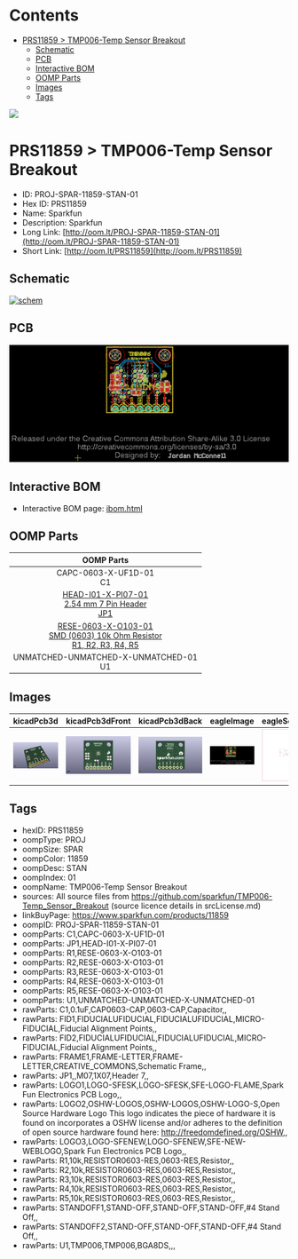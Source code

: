 



Contents
========

* [PRS11859 > TMP006-Temp Sensor Breakout](#prs11859--tmp006-temp-sensor-breakout)
	* [Schematic](#schematic)
	* [PCB](#pcb)
	* [Interactive BOM](#interactive-bom)
	* [OOMP Parts](#oomp-parts)
	* [Images](#images)
	* [Tags](#tags)
  
![][im]
# PRS11859 > TMP006-Temp Sensor Breakout

- ID: PROJ-SPAR-11859-STAN-01
- Hex ID: PRS11859
- Name: Sparkfun
- Description: Sparkfun
- Long Link: [http://oom.lt/PROJ-SPAR-11859-STAN-01](http://oom.lt/PROJ-SPAR-11859-STAN-01)
- Short Link: [http://oom.lt/PRS11859](http://oom.lt/PRS11859)

## Schematic
  
[![schem](eagleSchemImage.png)](eagleSchemImage.png)
## PCB
  
[![pcb](eagleImage.png)](eagleImage.png)
## Interactive BOM

- Interactive BOM page: [ibom.html](https://htmlpreview.github.io/?https://github.com/oomlout/oomlout_OOMP_projects/blob/main/PROJ-SPAR-11859-STAN-01/kicad/bom/ibom.html)

## OOMP Parts
  

|OOMP Parts|
| :---: |
|CAPC-0603-X-UF1D-01<BR>C1|
|[HEAD-I01-X-PI07-01<br> 2.54 mm 7 Pin Header<br> JP1](https://github.com/oomlout/oomlout_OOMP_parts/tree/main/HEAD-I01-X-PI07-01/)|
|[RESE-0603-X-O103-01<br> SMD (0603) 10k Ohm Resistor<br> R1, R2, R3, R4, R5](https://github.com/oomlout/oomlout_OOMP_parts/tree/main/RESE-0603-X-O103-01/)|
|UNMATCHED-UNMATCHED-X-UNMATCHED-01<BR>U1|

## Images
  
  

|kicadPcb3d|kicadPcb3dFront|kicadPcb3dBack|eagleImage|eagleSchemImage|
| :---: | :---: | :---: | :---: | :---: |
|[![kicadPcb3d](kicadPcb3d_140.png)](kicadPcb3d.png)|[![kicadPcb3dFront](kicadPcb3dFront_140.png)](kicadPcb3dFront.png)|[![kicadPcb3dBack](kicadPcb3dBack_140.png)](kicadPcb3dBack.png)|[![eagleImage](eagleImage_140.png)](eagleImage.png)|[![eagleSchemImage](eagleSchemImage_140.png)](eagleSchemImage.png)|

## Tags

- hexID: PRS11859
- oompType: PROJ
- oompSize: SPAR
- oompColor: 11859
- oompDesc: STAN
- oompIndex: 01
- oompName: TMP006-Temp Sensor Breakout
- sources: All source files from https://github.com/sparkfun/TMP006-Temp_Sensor_Breakout (source licence details in srcLicense.md)
- linkBuyPage: https://www.sparkfun.com/products/11859
- oompID: PROJ-SPAR-11859-STAN-01
- oompParts: C1,CAPC-0603-X-UF1D-01
- oompParts: JP1,HEAD-I01-X-PI07-01
- oompParts: R1,RESE-0603-X-O103-01
- oompParts: R2,RESE-0603-X-O103-01
- oompParts: R3,RESE-0603-X-O103-01
- oompParts: R4,RESE-0603-X-O103-01
- oompParts: R5,RESE-0603-X-O103-01
- oompParts: U1,UNMATCHED-UNMATCHED-X-UNMATCHED-01
- rawParts: C1,0.1uF,CAP0603-CAP,0603-CAP,Capacitor,,
- rawParts: FID1,FIDUCIALUFIDUCIAL,FIDUCIALUFIDUCIAL,MICRO-FIDUCIAL,Fiducial Alignment Points,,
- rawParts: FID2,FIDUCIALUFIDUCIAL,FIDUCIALUFIDUCIAL,MICRO-FIDUCIAL,Fiducial Alignment Points,,
- rawParts: FRAME1,FRAME-LETTER,FRAME-LETTER,CREATIVE_COMMONS,Schematic Frame,,
- rawParts: JP1,,M07,1X07,Header 7,,
- rawParts: LOGO1,LOGO-SFESK,LOGO-SFESK,SFE-LOGO-FLAME,Spark Fun Electronics PCB Logo,,
- rawParts: LOGO2,OSHW-LOGOS,OSHW-LOGOS,OSHW-LOGO-S,Open Source Hardware Logo This logo indicates the piece of hardware it is found on incorporates a OSHW license and/or adheres to the definition of open source hardware found here: http://freedomdefined.org/OSHW,,
- rawParts: LOGO3,LOGO-SFENEW,LOGO-SFENEW,SFE-NEW-WEBLOGO,Spark Fun Electronics PCB Logo,,
- rawParts: R1,10k,RESISTOR0603-RES,0603-RES,Resistor,,
- rawParts: R2,10k,RESISTOR0603-RES,0603-RES,Resistor,,
- rawParts: R3,10k,RESISTOR0603-RES,0603-RES,Resistor,,
- rawParts: R4,10k,RESISTOR0603-RES,0603-RES,Resistor,,
- rawParts: R5,10k,RESISTOR0603-RES,0603-RES,Resistor,,
- rawParts: STANDOFF1,STAND-OFF,STAND-OFF,STAND-OFF,#4 Stand Off,,
- rawParts: STANDOFF2,STAND-OFF,STAND-OFF,STAND-OFF,#4 Stand Off,,
- rawParts: U1,TMP006,TMP006,BGA8DS,,,



[im]: kicadPcb3d_450.png
